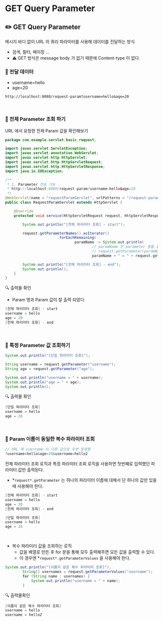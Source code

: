 # GET Query Parameter

## ✏️ GET Query Parameter

메시지 바디 없이 URL 의 쿼리 파라미터를 사용해 데이터를 전달하는 방식

- 검색, 필터, 페이징 …
- ⚠️ GET 방식은 message body 가 없기 때문에 Content-type 이 없다.

### 📍 전달 데이터

- username=hello
- age=20

```
http://localhost:8080/request-param?username=hello&age=20
```

<br>

### 📍 전체 Parameter 조회 하기

URL 에서 요청한 전체 Param 값을 확인해보기

```java
package com.example.servlet.basic.request;

import javax.servlet.ServletException;
import javax.servlet.annotation.WebServlet;
import javax.servlet.http.HttpServlet;
import javax.servlet.http.HttpServletRequest;
import javax.servlet.http.HttpServletResponse;
import java.io.IOException;

/**
 * 1. Parameter 전송 기능
 * http://localhost:8080/request-param?username=hello&age=20
 */
@WebServlet(name = "requestParamServlet", urlPatterns = "/request-param")
public class RequestParamServlet extends HttpServlet {

    @Override
    protected void service(HttpServletRequest request, HttpServletResponse response) throws ServletException, IOException {

        System.out.println("[전체 파리미터 조회] - start");

        request.getParameterNames().asIterator()
                        .forEachRemaining(
                                paramName -> System.out.println(
                                        // paramName 은 parameter 명을 출력함
                                        // request.getParameter(paramName) 은 parameter 읠 실제 값을 출력함
                                        paramName + " = " + request.getParameter(paramName)));

        System.out.println("[전체 파리미터 조회] - end");
        System.out.println();
    }
}
```

🔍 출력물 확인

- Param 명과 Param 값이 잘 출력 되었다.

```java
[전체 파리미터 조회] - start
username = hello
age = 20
[전체 파리미터 조회] - end
```

<br>

### 📍 특정 Parameter 값 조회하기

```java
System.out.println("[단일 파라미터 조회]");

String username = request.getParameter("username");
String age = request.getParameter("age");

System.out.println("username = " + username);
System.out.println("age = " + age);
System.out.println();
```

🔍 출력물 확인

```java
[단일 파라미터 조회]
username = hello
age = 20
```

<br>

### 📍 Param 이름이 동일한 복수 파라미터 조회

```java
// URL 에 username 이 다른 값으로 두번 등장함
?username=hello&age=20&username=hello2
```

전체 파라미터 조회 로직과 특정 파라미터 조회 로직을 사용하면 
첫번째로 입력했던 파라미터 값만 출력된다.

- *`request*.getParameter` 는 하나의 파라미터 이름에 대해서 단 하나의 값만 있을 때 사용해야 한다.

```java
[전체 파리미터 조회] - start
username = hello
age = 20
[전체 파리미터 조회] - end

[단일 파라미터 조회]
username = hello
age = 20
```

<br>

- 복수 파라미터 값을 조회하는 로직
    - 값을 배열로 만든 후 for 문을 통해 모두 출력해주면 모든 값을 출력할 수 있다.
    - 이 경우엔 *`request*.getParameterValues` 을 사용해야 한다.

```java
System.out.println("[이름이 같은 복수 파라미터 조회]");
        String[] usernames = request.getParameterValues("username");
        for (String name : usernames) {
            System.out.println("username = " + name);
        }
```

🔍 출력물확인

```java
[이름이 같은 복수 파라미터 조회]
username = hello
username = hello2
```